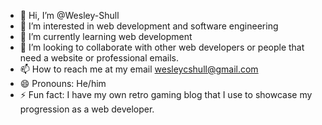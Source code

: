 - 👋 Hi, I’m @Wesley-Shull
- 👀 I’m interested in web development and software engineering
- 🌱 I’m currently learning web development
- 💞️ I’m looking to collaborate with other web developers or people that need a website or professional emails.
- 📫 How to reach me at my email wesleycshull@gmail.com
- 😄 Pronouns: He/him
- ⚡ Fun fact: I have my own retro gaming blog that I use to showcase my progression as a web developer.

<!---
Wesley-Shull/Wesley-Shull is a ✨ special ✨ repository because its `README.md` (this file) appears on your GitHub profile.
You can click the Preview link to take a look at your changes.
--->
